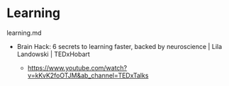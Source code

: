 # Learning

learning.md

*   Brain Hack: 6 secrets to learning faster, backed by neuroscience | Lila Landowski | TEDxHobart

    *   https://www.youtube.com/watch?v=kKvK2foOTJM&ab_channel=TEDxTalks